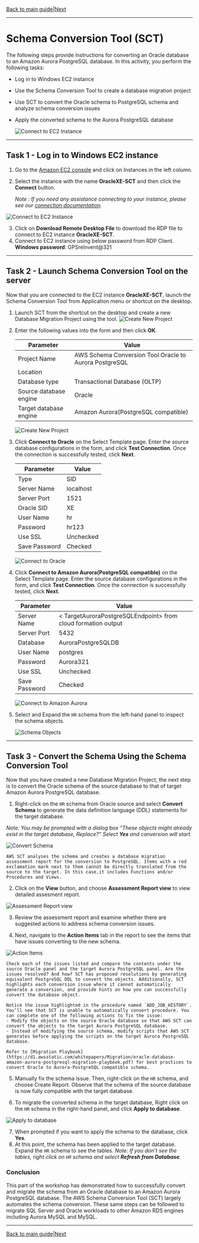 [Back to main guide](../README.md)|[Next](dms.md)

___

# Schema Conversion Tool (SCT)

The following steps provide instructions for converting an Oracle database to an Amazon Aurora PostgreSQL database. In this activity, you perform the following tasks:
- Log in to Windows EC2 instance
- Use the Schema Conversion Tool to create a database migration project
- Use SCT to convert the Oracle schema to PostgreSQL schema and analyze schema
conversion issues
- Apply the converted schema to the Aurora PostgreSQL database

    ![Connect to EC2 Instance](images/sct.png)
___

## Task 1 - Log in to Windows EC2 instance

1. Go to the [Amazon EC2 console](https://console.aws.amazon.com/ec2/v2/home?region=us-east-1#Home:) and click on Instances in the left column.
2. Select the instance with the name **OracleXE-SCT** and then click the **Connect** button.

    _Note : If you need any assistance connecting to your instance, please see our [connection documentation](https://docs.aws.amazon.com/AWSEC2/latest/WindowsGuide/connecting_to_windows_instance.html?icmpid=docs_ec2_console)._

![Connect to EC2 Instance](images/instance-connect.png)

3. Click on **Download Remote Desktop File** to download the RDP file to connect to EC2 instance **OracleXE-SCT**. 
4. Connect to EC2 instance using below password from RDP Client. 
    **Windows password**: GPSreInvent@321
___

## Task 2 - Launch Schema Conversion Tool on the server
Now that you are connected to the EC2 instance **OracleXE-SCT**, launch the Schema Conversion Tool from Application menu or shortcut on the desktop.

1. Launch SCT from the shortcut on the desktop and create a new Database Migration Project using the tool.
![Create New Project](images/new_project.png)
2. Enter the following values into the form and then click **OK**.

    Parameter | Value
    ----------|------
    Project Name | AWS Schema Conversion Tool Oracle to Aurora PostgreSQL
    Location | <Leave Default>
    Database type | Transactional Database (OLTP)
    Source database engine | Oracle 
    Target database engine | Amazon Aurora(PostgreSQL compatible)

    ![Create New Project](images/new_project1.png)

3. Click **Connect to Oracle** on the Select Template page. Enter the source database configurations in the form, and click **Test Connection**. Once
the connection is successfully tested, click **Next**.

    Parameter | Value
    ----------|------
    Type | SID
    Server Name | localhost
    Server Port | 1521
    Oracle SID | XE 
    User Name | hr
    Password |  hr123 
    Use SSL | Unchecked
    Save Password | Checked
    
    ![Connect to Oracle](images/sct_oracle.png)

4. Click **Connect to Amazon Aurora(PostgreSQL compatible)** on the Select Template page. Enter the source database configurations in the form, and click **Test Connection**. Once
the connection is successfully tested, click **Next**.

    Parameter | Value
    ----------|------
    Server Name | < TargetAuroraPostgreSQLEndpoint> from cloud formation output
    Server Port | 5432
    Database | AuroraPostgreSQLDB 
    User Name | postgres
    Password |  Aurora321 
    Use SSL | Unchecked
    Save Password | Checked
    
    ![Connect to Amazon Aurora](images/sct_aurora.png)

5. Select and Expand the `HR` schema from the left-hand panel to inspect the schema objects.
    
    ![Schema Objects](images/schema_objects.png)
___

## Task 3 - Convert the Schema Using the Schema Conversion Tool
Now that you have created a new Database Migration Project, the next step is to convert the Oracle schema of the source database to that of target Amazon Aurora PostgreSQL database.

1. Right-click on the `HR` schema from Oracle source and select **Convert Schema** to generate the data definition language (DDL) statements for the target database.

_Note: You may be prompted with a dialog box “These objects might already exist in the target database, Replace?” Select **Yes** and conversion will start._

![Convert Schema](images/convert_schema.png)

    AWS SCT analyses the schema and creates a database migration assessment report for the conversion to PostgreSQL. Items with a red exclamation mark next to them cannot be directly translated from the source to the target. In this case,it includes Functions and/or Procedures and Views.

2. Click on the **View** button, and choose **Assessment Report view** to view detailed assesment report.

![Assessment Report view](images/assessment1.png)    

3. Review the assessment report and examine whether there are suggested actions to address schema conversion issues. 

4. Next, navigate to the **Action Items** tab in the report to see the items that have issues converting to the new schema. 

![Action Items](images/action-items.png) 

    Check each of the issues listed and compare the contents under the source Oracle panel and the target Aurora PostgreSQL panel. Are the issues resolved? And how? SCT has proposed resolutions by generating equivalent PostgreSQL DDL to convert the objects. Additionally, SCT highlights each conversion issue where it cannot automatically generate a conversion, and provide hints on how you can successfully convert the database object.

    Notice the issue highlighted in the procedure named `ADD_JOB_HISTORY`. You’ll see that SCT is unable to automatically convert procedure. You can complete one of the following actions to fix the issue:
    - Modify the objects on the source Oracle database so that AWS SCT can convert the objects to the target Aurora PostgreSQL database.
    - Instead of modifying the source schema, modify scripts that AWS SCT generates before applying the scripts on the target Aurora PostgreSQL database.

    Refer to [Migration Playbook](https://d1.awsstatic.com/whitepapers/Migration/oracle-database-amazon-aurora-postgresql-migration-playbook.pdf) for best practices to convert Oracle to Aurora-PostgreSQL compatible schema. 

5. Manually fix the schema issue. Then, right-click on the `HR` schema,
and choose Create Report. Observe that the schema of the source database is now fully compatible with the target database.

6. To migrate the converted schema in the target database, Right click on the `HR` schema in the right-hand panel, and click **Apply to database**.

![Apply to database](images/apply_db.png) 

7. When prompted if you want to apply the schema to the database, click **Yes**.
8. At this point, the schema has been applied to the target database. Expand the `HR` schema to see the tables.
    _Note: If you don’t see the tables, right click on `HR` schema and select **Refresh from Database**._

### Conclusion

This part of the workshop has demonstrated how to successfully convert and migrate the schema from an Oracle database to an Amazon Aurora PostgreSQL database. The AWS Schema Conversion Tool (SCT) largely automates the schema conversion. These same steps can be followed to migrate SQL Server and Oracle workloads to other Amazon RDS engines including Aurora MySQL and MySQL.
___

[Back to main guide](../README.md)|[Next](dms.md)